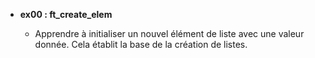 - **ex00 : ft_create_elem**

  - Apprendre à initialiser un nouvel élément de liste avec une valeur donnée. Cela établit la base de la création de listes.
